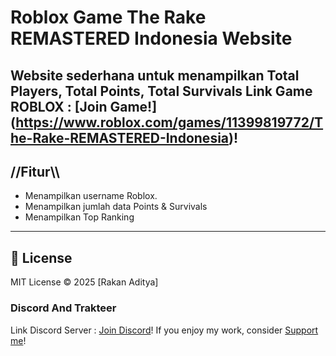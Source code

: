 # Roblox Game The Rake REMASTERED Indonesia Website

Website sederhana untuk menampilkan  Total Players, Total Points, Total Survivals
Link Game ROBLOX : [Join Game!] (https://www.roblox.com/games/11399819772/The-Rake-REMASTERED-Indonesia)!
---

## //Fitur\\\
- Menampilkan username Roblox.
- Menampilkan jumlah data Points & Survivals
- Menampilkan Top Ranking

---

## 📄 License
MIT License © 2025 [Rakan Aditya]

### Discord And Trakteer
Link Discord Server : [Join Discord](https://discord.com/invite/qjnSUrv3aa)!
If you enjoy my work, consider [Support me](https://trakteer.id/RakanAditya/tip)!
